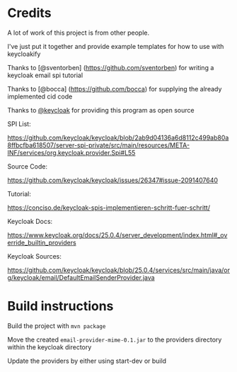# Credits

A lot of work of this project is from other people.

I've just put it together and provide example templates for how to use with keycloakify

Thanks to [@sventorben] (https://github.com/sventorben) for writing a keycloak email spi tutorial

Thanks to [@bocca] (https://github.com/bocca) for supplying the already implemented cid code

Thanks to [@keycloak](https://github.com/keycloak) for providing this program as open source

SPI List:

https://github.com/keycloak/keycloak/blob/2ab9d04136a6d8112c499ab80a8ffbcfba618507/server-spi-private/src/main/resources/META-INF/services/org.keycloak.provider.Spi#L55

Source Code:

https://github.com/keycloak/keycloak/issues/26347#issue-2091407640

Tutorial:

https://conciso.de/keycloak-spis-implementieren-schritt-fuer-schritt/

Keycloak Docs:

https://www.keycloak.org/docs/25.0.4/server_development/index.html#_override_builtin_providers

Keycloak Sources:

https://github.com/keycloak/keycloak/blob/25.0.4/services/src/main/java/org/keycloak/email/DefaultEmailSenderProvider.java

# Build instructions

Build the project with ```mvn package```

Move the created ```email-provider-mime-0.1.jar``` to the providers directory within the keycloak directory

Update the providers by either using start-dev or build